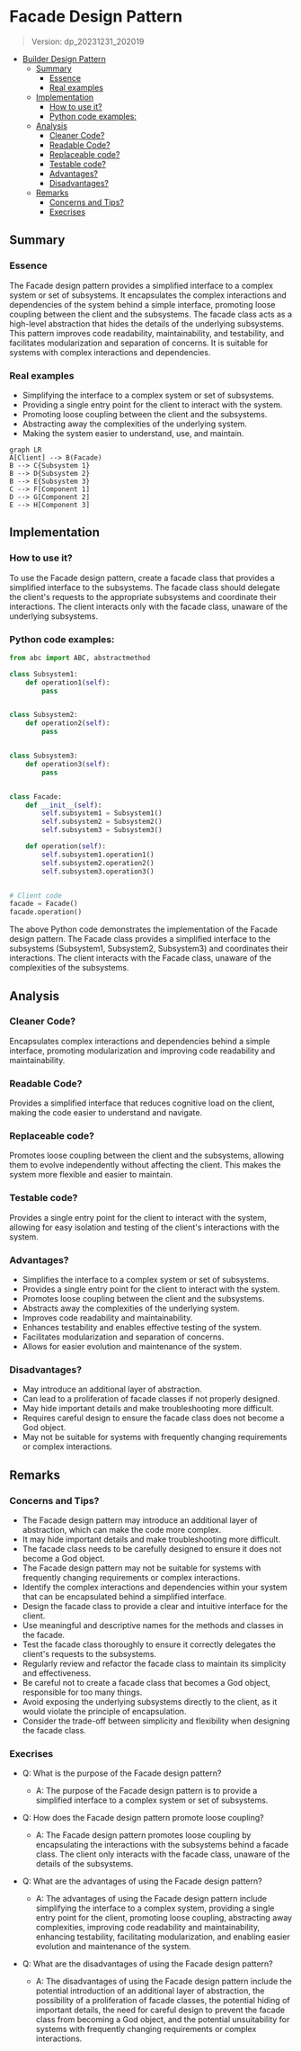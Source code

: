
# Facade Design Pattern
> Version: dp_20231231_202019

- [Builder Design Pattern](#builder-design-pattern)
   * [Summary](#summary)
      + [Essence](#essence)
      + [Real examples](#real-examples)
   * [Implementation](#implementation)
      + [How to use it?](#how-to-use-it)
      + [Python code examples:](#python-code-examples)
   * [Analysis](#analysis)
      + [Cleaner Code?](#cleaner-code)
      + [Readable Code?](#readable-code)
      + [Replaceable code?](#replaceable-code)
      + [Testable code?](#testable-code)
      + [Advantages?](#advantages)
      + [Disadvantages?](#disadvantages)
   * [Remarks](#remarks)
      + [Concerns and Tips?](#concerns-and-tips)
      + [Execrises](#execrises)

## Summary

### Essence
The Facade design pattern provides a simplified interface to a complex system or set of subsystems. It encapsulates the complex interactions and dependencies of the system behind a simple interface, promoting loose coupling between the client and the subsystems. The facade class acts as a high-level abstraction that hides the details of the underlying subsystems. This pattern improves code readability, maintainability, and testability, and facilitates modularization and separation of concerns. It is suitable for systems with complex interactions and dependencies.

### Real examples

- Simplifying the interface to a complex system or set of subsystems.
- Providing a single entry point for the client to interact with the system.
- Promoting loose coupling between the client and the subsystems.
- Abstracting away the complexities of the underlying system.
- Making the system easier to understand, use, and maintain.


```mermaid
graph LR
A[Client] --> B(Facade)
B --> C{Subsystem 1}
B --> D{Subsystem 2}
B --> E{Subsystem 3}
C --> F[Component 1]
D --> G[Component 2]
E --> H[Component 3]
```

## Implementation
### How to use it?
To use the Facade design pattern, create a facade class that provides a simplified interface to the subsystems. The facade class should delegate the client's requests to the appropriate subsystems and coordinate their interactions. The client interacts only with the facade class, unaware of the underlying subsystems.

### Python code examples:
```python
from abc import ABC, abstractmethod

class Subsystem1:
    def operation1(self):
        pass


class Subsystem2:
    def operation2(self):
        pass


class Subsystem3:
    def operation3(self):
        pass


class Facade:
    def __init__(self):
        self.subsystem1 = Subsystem1()
        self.subsystem2 = Subsystem2()
        self.subsystem3 = Subsystem3()

    def operation(self):
        self.subsystem1.operation1()
        self.subsystem2.operation2()
        self.subsystem3.operation3()


# Client code
facade = Facade()
facade.operation()
```
The above Python code demonstrates the implementation of the Facade design pattern. The Facade class provides a simplified interface to the subsystems (Subsystem1, Subsystem2, Subsystem3) and coordinates their interactions. The client interacts with the Facade class, unaware of the complexities of the subsystems.   


## Analysis
### Cleaner Code?
Encapsulates complex interactions and dependencies behind a simple interface, promoting modularization and improving code readability and maintainability.

### Readable Code?
Provides a simplified interface that reduces cognitive load on the client, making the code easier to understand and navigate.

### Replaceable code?
Promotes loose coupling between the client and the subsystems, allowing them to evolve independently without affecting the client. This makes the system more flexible and easier to maintain.

### Testable code?
Provides a single entry point for the client to interact with the system, allowing for easy isolation and testing of the client's interactions with the system.

### Advantages?

- Simplifies the interface to a complex system or set of subsystems.
- Provides a single entry point for the client to interact with the system.
- Promotes loose coupling between the client and the subsystems.
- Abstracts away the complexities of the underlying system.
- Improves code readability and maintainability.
- Enhances testability and enables effective testing of the system.
- Facilitates modularization and separation of concerns.
- Allows for easier evolution and maintenance of the system.

### Disadvantages?

- May introduce an additional layer of abstraction.
- Can lead to a proliferation of facade classes if not properly designed.
- May hide important details and make troubleshooting more difficult.
- Requires careful design to ensure the facade class does not become a God object.
- May not be suitable for systems with frequently changing requirements or complex interactions.


## Remarks
### Concerns and Tips?

- The Facade design pattern may introduce an additional layer of abstraction, which can make the code more complex.
- It may hide important details and make troubleshooting more difficult.
- The facade class needs to be carefully designed to ensure it does not become a God object.
- The Facade design pattern may not be suitable for systems with frequently changing requirements or complex interactions.
- Identify the complex interactions and dependencies within your system that can be encapsulated behind a simplified interface.
- Design the facade class to provide a clear and intuitive interface for the client.
- Use meaningful and descriptive names for the methods and classes in the facade.
- Test the facade class thoroughly to ensure it correctly delegates the client's requests to the subsystems.
- Regularly review and refactor the facade class to maintain its simplicity and effectiveness.
- Be careful not to create a facade class that becomes a God object, responsible for too many things.
- Avoid exposing the underlying subsystems directly to the client, as it would violate the principle of encapsulation.
- Consider the trade-off between simplicity and flexibility when designing the facade class.


### Execrises

- Q: What is the purpose of the Facade design pattern?

  - A: The purpose of the Facade design pattern is to provide a simplified interface to a complex system or set of subsystems.
- Q: How does the Facade design pattern promote loose coupling?

  - A: The Facade design pattern promotes loose coupling by encapsulating the interactions with the subsystems behind a facade class. The client only interacts with the facade class, unaware of the details of the subsystems.
- Q: What are the advantages of using the Facade design pattern?

  - A: The advantages of using the Facade design pattern include simplifying the interface to a complex system, providing a single entry point for the client, promoting loose coupling, abstracting away complexities, improving code readability and maintainability, enhancing testability, facilitating modularization, and enabling easier evolution and maintenance of the system.
- Q: What are the disadvantages of using the Facade design pattern?

  - A: The disadvantages of using the Facade design pattern include the potential introduction of an additional layer of abstraction, the possibility of a proliferation of facade classes, the potential hiding of important details, the need for careful design to prevent the facade class from becoming a God object, and the potential unsuitability for systems with frequently changing requirements or complex interactions.

